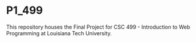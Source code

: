 <h1> P1_499</h1>

This repository houses the Final Project for CSC 499 - Introduction to Web Programming at Louisiana Tech University.
